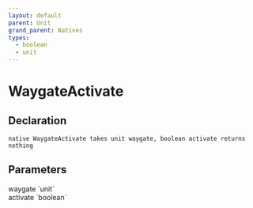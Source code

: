 ```yaml
---
layout: default
parent: Unit
grand_parent: Natives
types:
  - boolean
  - unit
---
```


# WaygateActivate

## Declaration

```
native WaygateActivate takes unit waygate, boolean activate returns nothing
```

## Parameters
<dl>
  <dt>waygate `unit`</dt>
  <dd></dd>

  <dt>activate `boolean`</dt>
  <dd></dd>
</dl>